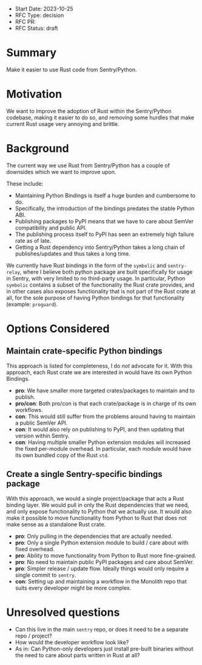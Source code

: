 - Start Date: 2023-10-25
- RFC Type: decision
- RFC PR: <link>
- RFC Status: draft

# Summary

Make it easier to use Rust code from Sentry/Python.

# Motivation

We want to improve the adoption of Rust within the Sentry/Python codebase, making it easier to do so,
and removing some hurdles that make current Rust usage very annoying and brittle.

# Background

The current way we use Rust from Sentry/Python has a couple of downsides which we want to improve upon.

These include:

- Maintaining Python Bindings is itself a huge burden and cumbersome to do.
- Specifically, the introduction of the bindings predates the stable Python ABI.
- Publishing packages to PyPI means that we have to care about SemVer compatibility and public API.
- The publishing process itself to PyPI has seen an extremely high failure rate as of late.
- Getting a Rust dependency into Sentry/Python takes a long chain of publishes/updates and thus takes a long time.

We currently have Rust bindings in the form of the `symbolic` and `sentry-relay`,
where I believe both python package are built specifically for usage in Sentry, with very limited to no third-party usage.
In particular, Python `symbolic` contains a subset of the functionality the Rust crate provides,
and in other cases also exposes functionality that is not part of the Rust crate at all,
for the sole purpose of having Python bindings for that functionality (example: `proguard`).

# Options Considered

## Maintain crate-specific Python bindings

This approach is listed for completeness, I do _not_ advocate for it.
With this approach, each Rust crate we are interested in would have its own Python Bindings.

- **pro**: We have smaller more targeted crates/packages to maintain and to publish.
- **pro/con**: Both pro/con is that each crate/package is in charge of its own workflows.
- **con**: This would still suffer from the problems around having to maintain a public SemVer API.
- **con**: It would also rely on publishing to PyPI, and then updating that version within Sentry.
- **con**: Having multiple smaller Python extension modules will increased the fixed per-module overhead.
  In particular, each module would have its own bundled copy of the Rust `std`.

## Create a single Sentry-specific bindings package

With this approach, we would a single project/package that acts a Rust binding layer.
We would pull in only the Rust dependencies that we need, and only expose functionality to Python that we actually use.
It would also make it possible to move functionality from Python to Rust that does not make sense as a standalone
Rust crate.

- **pro**: Only pulling in the dependencies that are actually needed.
- **pro**: Only a single Python extension module to build / care about with fixed overhead.
- **pro**: Ability to move functionality from Python to Rust more fine-grained.
- **pro**: No need to maintain public PyPI packages and care about SemVer.
- **pro**: Simpler release / update flow. Ideally things would only require a single commit to `sentry`.
- **con**: Setting up and maintaining a workflow in the Monolith repo that suits every developer might be more complex.

# Unresolved questions

- Can this live in the main `sentry` repo, or does it need to be a separate repo / project?
- How would the developer workflow look like?
- As in: Can Python-only developers just install pre-built binaries without the need to care about parts written in Rust at all?
